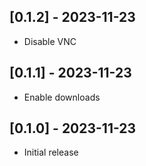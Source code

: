 ## [0.1.2] - 2023-11-23

- Disable VNC

## [0.1.1] - 2023-11-23

- Enable downloads

## [0.1.0] - 2023-11-23

- Initial release